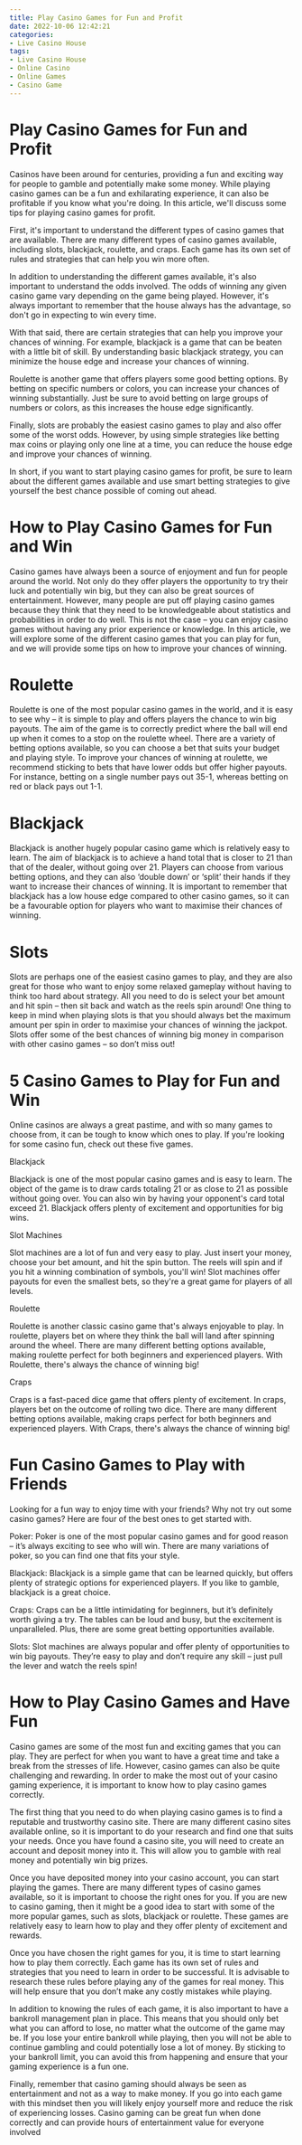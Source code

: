 ```yaml
---
title: Play Casino Games for Fun and Profit
date: 2022-10-06 12:42:21
categories:
- Live Casino House
tags:
- Live Casino House
- Online Casino
- Online Games
- Casino Game
---
```



#  Play Casino Games for Fun and Profit

Casinos have been around for centuries, providing a fun and exciting way for people to gamble and potentially make some money. While playing casino games can be a fun and exhilarating experience, it can also be profitable if you know what you're doing. In this article, we'll discuss some tips for playing casino games for profit.

First, it's important to understand the different types of casino games that are available. There are many different types of casino games available, including slots, blackjack, roulette, and craps. Each game has its own set of rules and strategies that can help you win more often.

In addition to understanding the different games available, it's also important to understand the odds involved. The odds of winning any given casino game vary depending on the game being played. However, it's always important to remember that the house always has the advantage, so don't go in expecting to win every time.

With that said, there are certain strategies that can help you improve your chances of winning. For example, blackjack is a game that can be beaten with a little bit of skill. By understanding basic blackjack strategy, you can minimize the house edge and increase your chances of winning.

Roulette is another game that offers players some good betting options. By betting on specific numbers or colors, you can increase your chances of winning substantially. Just be sure to avoid betting on large groups of numbers or colors, as this increases the house edge significantly.

Finally, slots are probably the easiest casino games to play and also offer some of the worst odds. However, by using simple strategies like betting max coins or playing only one line at a time, you can reduce the house edge and improve your chances of winning.

In short, if you want to start playing casino games for profit, be sure to learn about the different games available and use smart betting strategies to give yourself the best chance possible of coming out ahead.

#  How to Play Casino Games for Fun and Win

Casino games have always been a source of enjoyment and fun for people around the world. Not only do they offer players the opportunity to try their luck and potentially win big, but they can also be great sources of entertainment. However, many people are put off playing casino games because they think that they need to be knowledgeable about statistics and probabilities in order to do well. This is not the case – you can enjoy casino games without having any prior experience or knowledge. In this article, we will explore some of the different casino games that you can play for fun, and we will provide some tips on how to improve your chances of winning.

# Roulette

Roulette is one of the most popular casino games in the world, and it is easy to see why – it is simple to play and offers players the chance to win big payouts. The aim of the game is to correctly predict where the ball will end up when it comes to a stop on the roulette wheel. There are a variety of betting options available, so you can choose a bet that suits your budget and playing style. To improve your chances of winning at roulette, we recommend sticking to bets that have lower odds but offer higher payouts. For instance, betting on a single number pays out 35-1, whereas betting on red or black pays out 1-1.

# Blackjack

Blackjack is another hugely popular casino game which is relatively easy to learn. The aim of blackjack is to achieve a hand total that is closer to 21 than that of the dealer, without going over 21. Players can choose from various betting options, and they can also ‘double down’ or ‘split’ their hands if they want to increase their chances of winning. It is important to remember that blackjack has a low house edge compared to other casino games, so it can be a favourable option for players who want to maximise their chances of winning.

# Slots

Slots are perhaps one of the easiest casino games to play, and they are also great for those who want to enjoy some relaxed gameplay without having to think too hard about strategy. All you need to do is select your bet amount and hit spin – then sit back and watch as the reels spin around! One thing to keep in mind when playing slots is that you should always bet the maximum amount per spin in order to maximise your chances of winning the jackpot. Slots offer some of the best chances of winning big money in comparison with other casino games – so don’t miss out!

#  5 Casino Games to Play for Fun and Win

Online casinos are always a great pastime, and with so many games to choose from, it can be tough to know which ones to play. If you're looking for some casino fun, check out these five games.

Blackjack

Blackjack is one of the most popular casino games and is easy to learn. The object of the game is to draw cards totaling 21 or as close to 21 as possible without going over. You can also win by having your opponent's card total exceed 21. Blackjack offers plenty of excitement and opportunities for big wins.

Slot Machines

Slot machines are a lot of fun and very easy to play. Just insert your money, choose your bet amount, and hit the spin button. The reels will spin and if you hit a winning combination of symbols, you'll win! Slot machines offer payouts for even the smallest bets, so they're a great game for players of all levels.

Roulette

Roulette is another classic casino game that's always enjoyable to play. In roulette, players bet on where they think the ball will land after spinning around the wheel. There are many different betting options available, making roulette perfect for both beginners and experienced players. With Roulette, there's always the chance of winning big!

Craps

Craps is a fast-paced dice game that offers plenty of excitement. In craps, players bet on the outcome of rolling two dice. There are many different betting options available, making craps perfect for both beginners and experienced players. With Craps, there's always the chance of winning big!

#  Fun Casino Games to Play with Friends

Looking for a fun way to enjoy time with your friends? Why not try out some casino games? Here are four of the best ones to get started with.

Poker: Poker is one of the most popular casino games and for good reason – it’s always exciting to see who will win. There are many variations of poker, so you can find one that fits your style.

Blackjack: Blackjack is a simple game that can be learned quickly, but offers plenty of strategic options for experienced players. If you like to gamble, blackjack is a great choice.

Craps: Craps can be a little intimidating for beginners, but it’s definitely worth giving a try. The tables can be loud and busy, but the excitement is unparalleled. Plus, there are some great betting opportunities available.

Slots: Slot machines are always popular and offer plenty of opportunities to win big payouts. They’re easy to play and don’t require any skill – just pull the lever and watch the reels spin!

#  How to Play Casino Games and Have Fun

Casino games are some of the most fun and exciting games that you can play. They are perfect for when you want to have a great time and take a break from the stresses of life. However, casino games can also be quite challenging and rewarding. In order to make the most out of your casino gaming experience, it is important to know how to play casino games correctly.

The first thing that you need to do when playing casino games is to find a reputable and trustworthy casino site. There are many different casino sites available online, so it is important to do your research and find one that suits your needs. Once you have found a casino site, you will need to create an account and deposit money into it. This will allow you to gamble with real money and potentially win big prizes.

Once you have deposited money into your casino account, you can start playing the games. There are many different types of casino games available, so it is important to choose the right ones for you. If you are new to casino gaming, then it might be a good idea to start with some of the more popular games, such as slots, blackjack or roulette. These games are relatively easy to learn how to play and they offer plenty of excitement and rewards.

Once you have chosen the right games for you, it is time to start learning how to play them correctly. Each game has its own set of rules and strategies that you need to learn in order to be successful. It is advisable to research these rules before playing any of the games for real money. This will help ensure that you don’t make any costly mistakes while playing.

In addition to knowing the rules of each game, it is also important to have a bankroll management plan in place. This means that you should only bet what you can afford to lose, no matter what the outcome of the game may be. If you lose your entire bankroll while playing, then you will not be able to continue gambling and could potentially lose a lot of money. By sticking to your bankroll limit, you can avoid this from happening and ensure that your gaming experience is a fun one.

Finally, remember that casino gaming should always be seen as entertainment and not as a way to make money. If you go into each game with this mindset then you will likely enjoy yourself more and reduce the risk of experiencing losses. Casino gaming can be great fun when done correctly and can provide hours of entertainment value for everyone involved